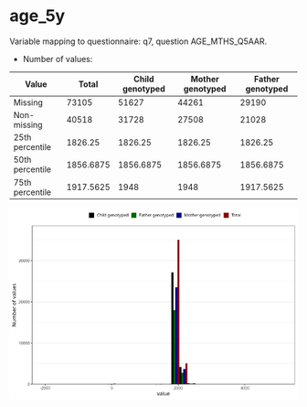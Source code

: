 # age_5y
Variable mapping to questionnaire: q7, question AGE_MTHS_Q5AAR.
- Number of values:

| Value | Total | Child genotyped | Mother genotyped | Father genotyped |
| ----- | ----- | --------------- | ---------------- | ---------------- |
| Missing | 73105 | 51627 | 44261 | 29190 |
| Non-missing | 40518 | 31728 | 27508 | 21028 |
| 25th percentile | 1826.25 | 1826.25 | 1826.25 | 1826.25 |
| 50th percentile | 1856.6875 | 1856.6875 | 1856.6875 | 1856.6875 |
| 75th percentile | 1917.5625 | 1948 | 1948 | 1917.5625 |



![](age_5y_n.png)



